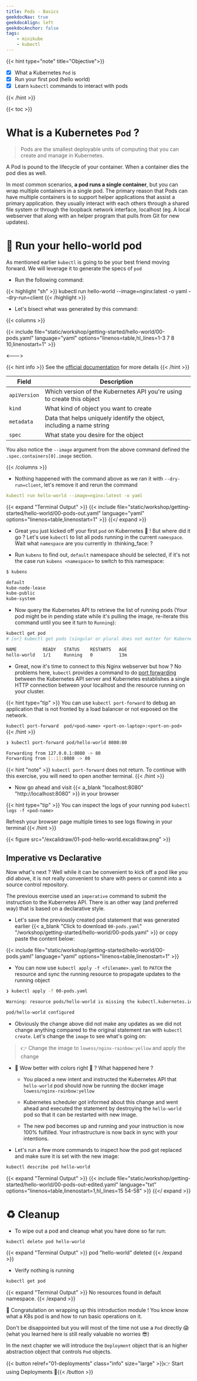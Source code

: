 ```yaml
---
title: Pods - Basics
geekdocNav: true
geekdocAlign: left
geekdocAnchor: false
tags:
    - minikube
    - kubectl
---
```


{{< hint type="note" title="Objective">}}
* [x] What a Kubernetes `Pod` is
* [x] Run your first pod (hello world)
* [x] Learn `kubectl` commands to interact with pods

{{< /hint >}}

{{< toc >}}

# What is a Kubernetes `Pod` ?

> Pods are the smallest deployable units of computing that you can create and manage in Kubernetes.

A Pod is pound to the lifecycle of your container. When a container dies the pod dies as well.

In most common scenarios, **a pod runs a single container**, but you can wrap multiple containers in a single pod. The primary reason that Pods can have multiple containers is to support helper applications that assist a primary application. they usually interact with each others through a shared file system or through the loopback network interface, localhost (eg. A local webserver that along with an helper program that pulls from Git for new updates).

# :rocket: Run your hello-world pod

As mentioned earlier `kubectl` is going to be your best friend moving forward. We will leverage it to generate the specs of `pod`

* Run the following command:

{{< highlight "sh" >}}
kubectl run hello-world --image=nginx:latest -o yaml --dry-run=client
{{< /highlight >}}

* Let's bisect what was generated by this command:

{{< columns >}}

{{< include file="static/workshop/getting-started/hello-world/00-pods.yaml" language="yaml"  options="linenos=table,hl_lines=1-3 7 8 10,linenostart=1" >}}

<--->

{{< hint info >}}
See the [official documentation](https://kubernetes.io/docs/concepts/overview/working-with-objects/kubernetes-objects/) for more details
{{< /hint >}}

| Field        | Description |
| ------------ | ----------- |
| `apiVersion` | Which version of the Kubernetes API you're using to create this object           |
| `kind` | What kind of object you want to create            |
| `metadata` | Data that helps uniquely identify the object, including a name string            |
| `spec` | What state you desire for the object            |

You also notice the `--image` argument from the above command defined the `.spec.containers[0].image` section.

{{< /columns >}}

* Nothing happened with the command above as we ran it with `--dry-run=client`, let's remove it and rerun the command

```yaml
kubectl run hello-world --image=nginx:latest -o yaml
```
{{< expand "Terminal Output" >}}
{{< include file="static/workshop/getting-started/hello-world/00-pods-out.yaml" language="yaml"  options="linenos=table,linenostart=1" >}}
{{</ expand >}}

* Great you just kicked off your first `pod` on Kubernetes :tada: ! But where did it go ? Let's use `kubectl` to list all pods running in the current `namespace`. Wait what `namespace` are you currently in :thinking_face: ?

* Run `kubens` to find out, `default` namespace should be selected, if it's not the case run `kubens <namespace>` to switch to this namespace:
```sh {linenos=table,hl_lines=[3],linenostart=1}
$ kubens

default
kube-node-lease
kube-public
kube-system
```

* Now query the Kubernetes API to retrieve the list of running pods (Your pod might be in pending state while it's pulling the image, re-iterate this command until you see it turn to `Running`):

```sh
kubectl get pod
# [or] kubectl get pods (singular or plural does not matter for Kubernetes API :winking_face:)

NAME          READY   STATUS    RESTARTS   AGE
hello-world   1/1     Running   0          13m
```

* Great, now it's time to connect to this Nginx webserver but how ? No problems here, `kubectl` provides a command to do [port forwarding](https://en.wikipedia.org/wiki/Port_forwarding#:~:text=In%20computer%20networking%2C%20port%20forwarding,as%20a%20router%20or%20firewall.) between the Kubernetes API server and Kubernetes establishes a single HTTP connection between your localhost and the resource running on your cluster.

{{< hint type="tip" >}}
You can use `kubectl port-forward` to debug an application that is not fronted by a load balancer or not exposed on the network.

`kubectl port-forward  pod/<pod-name> <port-on-laptop>:<port-on-pod>`
{{< /hint >}}

```sh
❯ kubectl port-forward pod/hello-world 8080:80

Forwarding from 127.0.0.1:8080 -> 80
Forwarding from [::1]:8080 -> 80
```

{{< hint "note" >}}
`kubectl port-forward` does not return. To continue with this exercise, you will need to open another terminal.
{{< /hint >}}

* Now go ahead and visit {{< a_blank "localhost:8080" "http://localhost:8080" >}} in your browser

{{< hint type="tip" >}}
You can inspect the logs of your running pod `kubectl logs -f <pod-name>`

Refresh your browser page multiple times to see logs flowing in your terminal
{{< /hint >}}

{{< figure src="/excalidraw/01-pod-hello-world.excalidraw.png" >}}


## Imperative vs Declarative

Now what's next ? Well while it can be convenient to kick off a pod like you did above, it is not really convenient to share with peers or commit into a source control  repository.

The previous exercise used an `imperative` command to submit the instruction to the Kubernetes API. There is an other way (and preferred way) that is based on a declarative style.

* Let's save the previously created pod statement that was generated earlier {{< a_blank "Click to download `00-pods.yaml`" "/workshop/getting-started/hello-world/00-pods.yaml" >}} or copy paste the content below:

{{< include file="static/workshop/getting-started/hello-world/00-pods.yaml" language="yaml"  options="linenos=table,linenostart=1" >}}

* You can now use `kubectl apply -f <filename>.yaml` to `PATCH` the resource and sync the running resource to propagate updates to the running object

```sh
❯ kubectl apply -f 00-pods.yaml

Warning: resource pods/hello-world is missing the kubectl.kubernetes.io/last-applied-configuration annotation which is required by kubectl apply. kubectl apply should only be used on resources created declaratively by either kubectl create --save-config or kubectl apply. The missing annotation will be patched automatically.

pod/hello-world configured

```

* Obviously the change above did not make any updates as we did not change anything compared to the original statement ran with `kubectl create`. Let's change the `image` to see what's going on:

> :point_right: Change the image to `lowess/nginx-rainbow:yellow` and apply the change


* :rainbow: Wow better with colors right :rainbow: ? What happened here ?

    * You placed a new intent and instructed the Kubernetes API that `hello-world` pod should now be running the docker image `lowess/nginx-rainbow:yellow`

    * Kubernetes scheduler got informed about this change and went ahead and executed the statement by destroying the `hello-world` pod so that it can be restarted with new image.

    * The new pod becomes up and running and your instruction is now 100% fulfilled. Your infrastructure is now back in sync with your intentions.

* Let's run a few more commands to inspect how the pod got replaced and make sure it is set with the new image:

```sh
kubectl describe pod hello-world
```
{{< expand "Terminal Output" >}}
{{< include file="static/workshop/getting-started/hello-world/00-pods-out-edited.yaml" language="txt"  options="linenos=table,linenostart=1,hl_lines=15 54-58" >}}
{{</ expand >}}


# :recycle: Cleanup

* To wipe out a pod and cleanup what you have done so far run:

```sh
kubectl delete pod hello-world
```
{{< expand "Terminal Output" >}}
pod "hello-world" deleted
{{< /expand >}}

* Verify nothing is running

```sh
kubectl get pod
```
{{< expand "Terminal Output" >}}
No resources found in default namespace.
{{< /expand >}}

:tada: Congratulation on wrapping up this introduction module ! You know know what a K8s pod is and how to run basic operations on it.

Don't be disappointed but you will most of the time not use a `Pod` directly :scream: (what you learned here is still really valuable no worries :sunglasses:)

In the next chapter we will introduce the `Deployment` object that is an higher abstraction object that controls `Pod` objects.

{{< button relref="01-deployments" class="info" size="large" >}}:point_right: Start using Deployments :rocket:{{< /button >}}